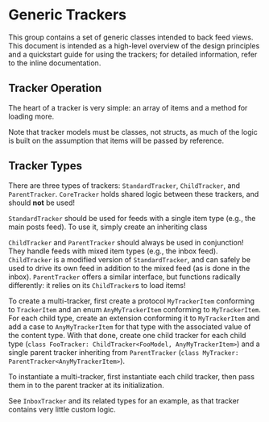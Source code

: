 #  Generic Trackers

This group contains a set of generic classes intended to back feed views. This document is intended as a high-level overview of the design principles and a quickstart guide for using the trackers; for detailed information, refer to the inline documentation.

## Tracker Operation

The heart of a tracker is very simple: an array of items and a method for loading more.

Note that tracker models must be classes, not structs, as much of the logic is built on the assumption that items will be passed by reference.

## Tracker Types

There are three types of trackers: `StandardTracker`, `ChildTracker`, and `ParentTracker`. `CoreTracker` holds shared logic between these trackers, and should **not** be used!

`StandardTracker` should be used for feeds with a single item type (e.g., the main posts feed). To use it, simply create an inheriting class 

`ChildTracker` and `ParentTracker` should always be used in conjunction! They handle feeds with mixed item types (e.g., the inbox feed). `ChildTracker` is a modified version of `StandardTracker`, and can safely be used to drive its own feed in addition to the mixed feed (as is done in the inbox). `ParentTracker` offers a similar interface, but functions radically differently: it relies on its `ChildTracker`s to load items!

To create a multi-tracker, first create a protocol `MyTrackerItem` conforming to `TrackerItem` and an enum `AnyMyTrackerItem` conforming to `MyTrackerItem`. For each child type, create an extension conforming it to `MyTrackerItem` and add a case to `AnyMyTrackerItem` for that type with the associated value of the content type. With that done, create one child tracker for each child type (`class FooTracker: ChildTracker<FooModel, AnyMyTrackerItem>`) and a single parent tracker inheriting from `ParentTracker` (`class MyTracker: ParentTracker<AnyMyTrackerItem>`).

To instantiate a multi-tracker, first instantiate each child tracker, then pass them in to the parent tracker at its initialization.

See `InboxTracker` and its related types for an example, as that tracker contains very little custom logic.
